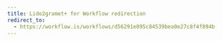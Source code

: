 ```yaml
---
title: Lido2gramet+ for Workflow redirection
redirect_to:
  - https://workflow.is/workflows/d56291e095c84539bea0e27c8f4f894b
---
```

